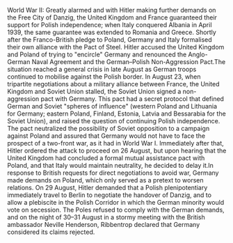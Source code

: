 World War II: Greatly alarmed and with Hitler making further demands on the Free City of Danzig, the United Kingdom and France guaranteed their support for Polish independence; when Italy conquered Albania in April 1939, the same guarantee was extended to Romania and Greece. Shortly after the Franco-British pledge to Poland, Germany and Italy formalised their own alliance with the Pact of Steel. Hitler accused the United Kingdom and Poland of trying to "encircle" Germany and renounced the Anglo-German Naval Agreement and the German–Polish Non-Aggression Pact.The situation reached a general crisis in late August as German troops continued to mobilise against the Polish border. In August 23, when tripartite negotiations about a military alliance between France, the United Kingdom and Soviet Union stalled, the Soviet Union signed a non-aggression pact with Germany. This pact had a secret protocol that defined German and Soviet "spheres of influence" (western Poland and Lithuania for Germany; eastern Poland, Finland, Estonia, Latvia and Bessarabia for the Soviet Union), and raised the question of continuing Polish independence. The pact neutralized the possibility of Soviet opposition to a campaign against Poland and assured that Germany would not have to face the prospect of a two-front war, as it had in World War I. Immediately after that, Hitler ordered the attack to proceed on 26 August, but upon hearing that the United Kingdom had concluded a formal mutual assistance pact with Poland, and that Italy would maintain neutrality, he decided to delay it.In response to British requests for direct negotiations to avoid war, Germany made demands on Poland, which only served as a pretext to worsen relations. On 29 August, Hitler demanded that a Polish plenipotentiary immediately travel to Berlin to negotiate the handover of Danzig, and to allow a plebiscite in the Polish Corridor in which the German minority would vote on secession. The Poles refused to comply with the German demands, and on the night of 30–31 August in a stormy meeting with the British ambassador Neville Henderson, Ribbentrop declared that Germany considered its claims rejected.
